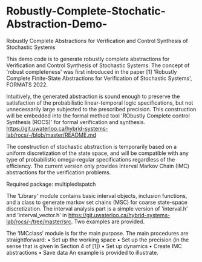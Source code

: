 # Robustly-Complete-Stochatic-Abstraction-Demo-
Robustly Complete Abstractions for Verification and Control Synthesis of Stochastic Systems

This demo code is to generate robustly complete abstractions for Verification and Control Synthesis of Stochastic Systems. The concept of 'robust completeness' was first introduced in the paper 
[1] 'Robustly Complete Finite-State Abstractions for Verification of Stochastic Systems', FORMATS 2022. 

Intuitively, the generated abstraction is sound enough to preserve the satisfaction of the probabilistic linear-temporal logic specifications, but not unnecessarily large subjected to the prescribed precision. This construction will be embedded into the formal method tool 'RObustly Complete control Synthesis (ROCS)' for formal verification and synthesis. 
https://git.uwaterloo.ca/hybrid-systems-lab/rocs/-/blob/master/README.md

The construction of stochastic abstraction is temporarily based on a uniform discretization of the state space, and will be compatible with any type of probabilistic omega-regular specifications regardless of the efficiency. The current version only provides Interval Markov Chain (IMC) abstractions for the verification problems. 


Required package: multipledispatch


The 'Library' module contains basic interval objects, inclusion functions, and a class to generate markov set chains (MSC) for coarse state-space discretization. The interval analysis part is a simple version of 'interval.h' and 'interval_vector.h' in https://git.uwaterloo.ca/hybrid-systems-lab/rocs/-/tree/master/src. Two examples are provided. 

The 'IMCclass' module is for the main purpose. The main procedures are straightforward:
    • Set up the working space
    • Set up the precision (in the sense that is given in Section 4 of [1])
    • Set up dynamics
    • Create IMC abstractions
    • Save data
An example is provided to illustrate. 
